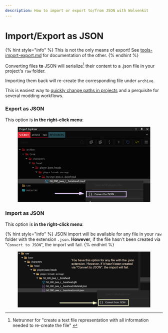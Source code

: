 ```yaml
---
description: How to import or export to/from JSON with Wolvenkit
---
```


# Import/Export as JSON

{% hint style="info" %}
This is not the only means of export! See [tools-import-export.md](../../tools/tools-import-export.md "mention") for documentation of the other.
{% endhint %}

Converting files **to** JSON will serialize[^1] their content to a .json file in your project's `raw` folder.&#x20;

Importing them back will re-create the corresponding file under `archive`.

This is easiest way to [quickly change paths in projects](https://app.gitbook.com/s/4gzcGtLrr90pVjAWVdTc/for-mod-creators/modding-guides/everything-else/moving-and-renaming-in-existing-projects) and a perquisite for several modding workflows.

### Export as JSON

This option is **in the right-click menu**:

<figure><img src="../../../.gitbook/assets/export_convert_to_json.png" alt=""><figcaption></figcaption></figure>

### Import as JSON

This option is **in the right-click menu**:

{% hint style="info" %}
JSON import will be available for any file in your `raw` folder with the extension `.json`. **However**, if the file hasn't been created via "`Convert to JSON`", the import will fail.&#x20;
{% endhint %}

<figure><img src="../../../.gitbook/assets/import_convert_from_json.png" alt=""><figcaption></figcaption></figure>

[^1]: Netrunner for "create a text file representation with all information needed to re-create the file"  &#x20;

